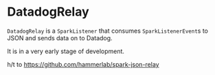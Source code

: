 # DatadogRelay
`DatadogRelay` is a `SparkListener` that consumes `SparkListenerEvent`s to JSON and sends data on to Datadog.

It is in a very early stage of development.

h/t to https://github.com/hammerlab/spark-json-relay
